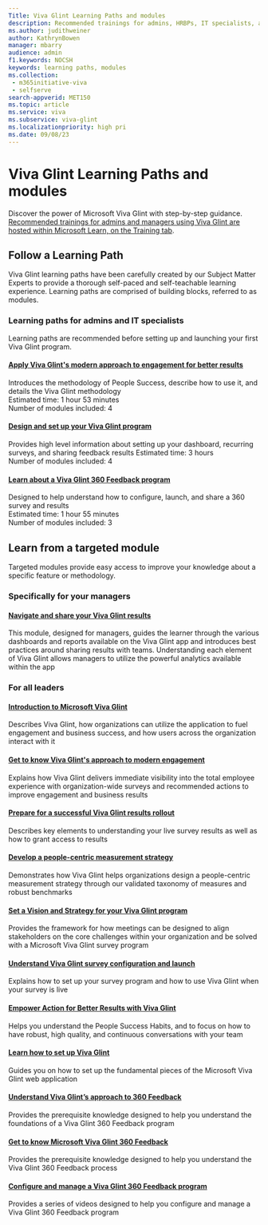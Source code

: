 ```yaml
---
Title: Viva Glint Learning Paths and modules
description: Recommended trainings for admins, HRBPs, IT specialists, and managers using Viva Glint are hosted within Microsoft Learn.
ms.author: judithweiner
author: KathrynBowen
manager: mbarry
audience: admin
f1.keywords: NOCSH
keywords: learning paths, modules
ms.collection: 
 - m365initiative-viva
 - selfserve
search-appverid: MET150
ms.topic: article
ms.service: viva
ms.subservice: viva-glint
ms.localizationpriority: high pri
ms.date: 09/08/23
---
```



# Viva Glint Learning Paths and modules
Discover the power of Microsoft Viva Glint with step-by-step guidance. [Recommended trainings for admins and managers using Viva Glint are hosted within Microsoft Learn, on the Training tab](https://learn.microsoft.com/en-us/training/browse/?terms=Viva%20Glint).

## Follow a Learning Path

Viva Glint learning paths have been carefully created by our Subject Matter Experts to provide a thorough self-paced and self-teachable learning experience. Learning paths are comprised of building blocks, referred to as modules.

### Learning paths for admins and IT specialists

Learning paths are recommended before setting up and launching your first Viva Glint program.

#### [Apply Viva Glint's modern approach to engagement for better results](https://learn.microsoft.com/en-us/training/paths/viva-glint-engagement/)
Introduces the methodology of People Success, describe how to use it, and details the Viva Glint methodology  
Estimated time: 1 hour 53 minutes  
Number of modules included: 4

#### [Design and set up your Viva Glint program]( https://learn.microsoft.com/en-us/training/paths/viva-glint-program-design-setup/)

Provides high level information about setting up your dashboard, recurring surveys, and sharing feedback results
Estimated time: 3 hours  
Number of modules included: 4

#### [Learn about a Viva Glint 360 Feedback program](https://learn.microsoft.com/en-us/training/paths/viva-glint-360-feedback%20program/)

Designed to help understand how to configure, launch, and share a 360 survey and results  
Estimated time: 1 hour 55 minutes  
Number of modules included: 3

## Learn from a targeted module
Targeted modules provide easy access to improve your knowledge about a specific feature or methodology.

### Specifically for your managers

#### [Navigate and share your Viva Glint results](https://learn.microsoft.com/en-us/training/modules/viva-glint-navigate-share-viva-glint-results/)
This module, designed for managers, guides the learner through the various dashboards and reports available on the Viva Glint app and introduces best practices around sharing results with teams. Understanding each element of Viva Glint allows managers to utilize the powerful analytics available within the app

### For all leaders

#### [Introduction to Microsoft Viva Glint](https://learn.microsoft.com/en-us/training/modules/viva-glint-introduction-viva-glint/)
Describes Viva Glint, how organizations can utilize the application to fuel engagement and business success, and how users across the organization interact with it

#### [Get to know Viva Glint's approach to modern engagement](https://learn.microsoft.com/en-us/training/modules/viva-glint-get-know-viva-glint-approach-modern-engagement/)
Explains how Viva Glint delivers immediate visibility into the total employee experience with organization-wide surveys and recommended actions to improve engagement and business results

#### [Prepare for a successful Viva Glint results rollout](https://learn.microsoft.com/en-us/training/modules/viva-glint-prepare-successful-results-rollout/)
Describes key elements to understanding your live survey results as well as how to grant access to results

#### [Develop a people-centric measurement strategy](https://learn.microsoft.com/en-us/training/modules/viva-glint-design-people-centric-measurement-strategy/)
Demonstrates how Viva Glint helps organizations design a people-centric measurement strategy through our validated taxonomy of measures and robust benchmarks

#### [Set a Vision and Strategy for your Viva Glint program](https://learn.microsoft.com/en-us/training/modules/viva-glint-set-vision-strategy/)
Provides the framework for how meetings can be designed to align stakeholders on the core challenges within your organization and be solved with a Microsoft Viva Glint survey program 

#### [Understand Viva Glint survey configuration and launch](https://learn.microsoft.com/en-us/training/modules/viva-glint-understand-viva-glint-survey-config-launch/)
Explains how to set up your survey program and how to use Viva Glint when your survey is live

#### [Empower Action for Better Results with Viva Glint]( https://learn.microsoft.com/en-us/training/modules/viva-glint-empower-action-better-results-viva-glint/)
Helps you understand the People Success Habits, and to focus on how to have robust, high quality, and continuous conversations with your team

#### [Learn how to set up Viva Glint](https://learn.microsoft.com/en-us/training/modules/viva-glint-learn-how-setup-viva-glint/)
Guides you on how to set up the fundamental pieces of the Microsoft Viva Glint web application 

#### [Understand Viva Glint’s approach to 360 Feedback](https://learn.microsoft.com/en-us/training/modules/viva-glint-understand-viva-glint-approach-360-feedback/)
Provides the prerequisite knowledge designed to help you understand the foundations of a Viva Glint 360 Feedback program

#### [Get to know Microsoft Viva Glint 360 Feedback](https://learn.microsoft.com/en-us/training/modules/viva-glint-get-to-know-viva-glint-360-feedback/)
Provides the prerequisite knowledge designed to help you understand the Viva Glint 360 Feedback process

#### [Configure and manage a Viva Glint 360 Feedback program](https://learn.microsoft.com/en-us/training/modules/viva-glint-configure-manage-viva-glint-360-feedback-program/)
Provides a series of videos designed to help you configure and manage a Viva Glint 360 Feedback program
